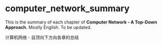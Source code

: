 # computer_network_summary

This is the summary of each chapter of **Computer Network - A Top-Down Approach.**
Mostly English.
To be updated.

计算机网络 - 自顶向下方向各章的总结


